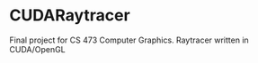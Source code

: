 CUDARaytracer
=============

Final project for CS 473 Computer Graphics. Raytracer written in CUDA/OpenGL